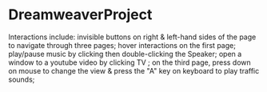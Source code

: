 # DreamweaverProject
Interactions include:
invisible buttons on right & left-hand sides of the page to navigate through three pages;
 hover interactions on the first page; 
 play/pause music by clicking then double-clicking the Speaker;
 open a window to a youtube video by clicking TV ;
 on the third page, press down on mouse to change the view & press the "A" key on keyboard to play traffic sounds;
